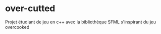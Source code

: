 # over-cutted
Projet étudiant de jeu en c++ avec la bibliothèque SFML s'inspirant du jeu overcooked
